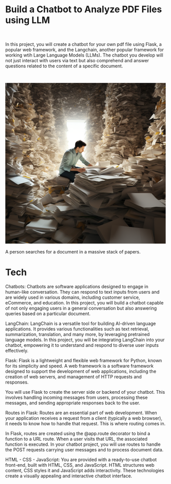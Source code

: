 # Build a Chatbot to Analyze PDF Files using LLM
<br>

In this project, you will create a chatbot for your own pdf file using Flask, a popular web framework, and the Langchain, another popular framework for working wtih Large Language Models (LLMs). The chatbot you develop will not just interact with users via text but also comprehend and answer questions related to the content of a specific document.
<br>


<br>

![Alt text](erson_is_search.png)

A person searches for a document in a massive stack of papers.


# Tech
Chatbots:
Chatbots are software applications designed to engage in human-like conversation. They can respond to text inputs from users and are widely used in various domains, including customer service, eCommerce, and education. In this project, you will build a chatbot capable of not only engaging users in a general conversation but also answering queries based on a particular document.

LangChain:
LangChain is a versatile tool for building AI-driven language applications. It provides various functionalities such as text retrieval, summarization, translation, and many more, by leveraging pretrained language models. In this project, you will be integrating LangChain into your chatbot, empowering it to understand and respond to diverse user inputs effectively.

Flask:
Flask is a lightweight and flexible web framework for Python, known for its simplicity and speed. A web framework is a software framework designed to support the development of web applications, including the creation of web servers, and management of HTTP requests and responses.

You will use Flask to create the server side or backend of your chatbot. This involves handling incoming messages from users, processing these messages, and sending appropriate responses back to the user.

Routes in Flask:
Routes are an essential part of web development. When your application receives a request from a client (typically a web browser), it needs to know how to handle that request. This is where routing comes in.

In Flask, routes are created using the @app.route decorator to bind a function to a URL route. When a user visits that URL, the associated function is executed. In your chatbot project, you will use routes to handle the POST requests carrying user messages and to process document data.

HTML - CSS - JavaScript:
You are provided with a ready-to-use chatbot front-end, built with HTML, CSS, and JavaScript. HTML structures web content, CSS styles it and JavaScript adds interactivity. These technologies create a visually appealing and interactive chatbot interface.

